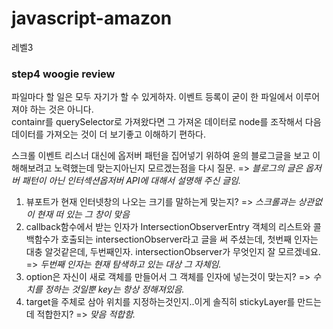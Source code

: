 # javascript-amazon
레벨3

### step4 woogie review

파일마다 할 일은 모두 자기가 할 수 있게하자. 이벤트 등록이 굳이 한 파일에서 이루어져야 하는 것은 아니다.   
containr를 querySelector로 가져왔다면 그 가져온 데이터로 node를 조작해서 다음 데이터를 가져오는 것이 더 보기좋고 이해하기 편하다.

스크롤 이벤트 리스너 대신에 옵저버 패턴을 집어넣기 위하여 윤의 블로그글을 보고 이해해보려고 노력했는데 맞는지아닌지 모르겠는점을 다시 질문.
=> *블로그의 글은 옵저버 패턴이 아닌 인터섹션옵저버 API에 대해서 설명해 주신 글임.*
1. 뷰포트가 현재 인터넷창의 나오는 크기를 말하는게 맞는지? => *스크롤과는 상관없이 현재 떠 있는 그 창이 맞음*
2. callback함수에서 받는 인자가 IntersectionObserverEntry 객체의 리스트와 콜백함수가 호출되는 intersectionObserver라고 글을 써 주셨는데, 첫번째 인자는 대충 알것같은데, 두번째인자. intersectionObserver가 무엇인지 잘 모르겠네요. => *두번째 인자는 현재 탐색하고 있는 대상 그 자체임.*
3. option은 자신이 새로 객체를 만들어서 그 객체를 인자에 넣는것이 맞는지? => *수치를 정하는 것일뿐 key는 항상 정해져있음.*
4. target을 주체로 삼아 위치를 지정하는것인지..이게 솔직히 stickyLayer를 만드는데 적합한지? => *맞음 적합함.*
